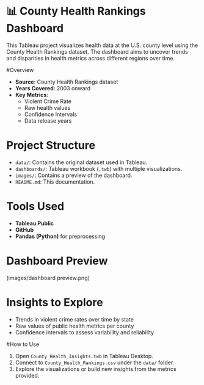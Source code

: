 # 📊 County Health Rankings Dashboard

This Tableau project visualizes health data at the U.S. county level using the County Health Rankings dataset. The dashboard aims to uncover trends and disparities in health metrics across different regions over time.

#Overview

- **Source**: County Health Rankings dataset
- **Years Covered**: 2003 onward
- **Key Metrics**:
  - Violent Crime Rate
  - Raw health values
  - Confidence Intervals
  - Data release years

# Project Structure

- `data/`: Contains the original dataset used in Tableau.
- `dashboards/`: Tableau workbook (`.twb`) with multiple visualizations.
- `images/`: Contains a preview of the dashboard.
- `README.md`: This documentation.

# Tools Used

- **Tableau Public**
- **GitHub**
- **Pandas (Python)** for preprocessing

# Dashboard Preview
(images/dashboard preview.png)

# Insights to Explore

- Trends in violent crime rates over time by state
- Raw values of public health metrics per county
- Confidence intervals to assess variability and reliability

#How to Use

1. Open `County_Health_Insights.twb` in Tableau Desktop.
2. Connect to `County_Health_Rankings.csv` under the `data/` folder.
3. Explore the visualizations or build new insights from the metrics provided.
